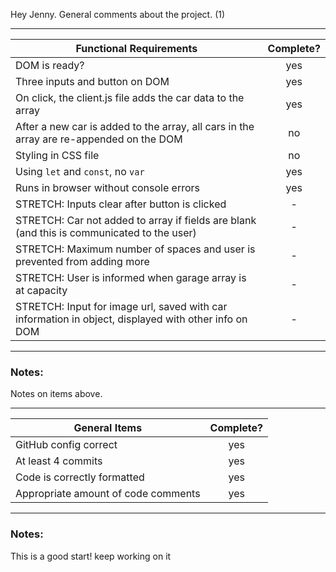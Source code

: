 Hey Jenny. General comments about the project. (1)

---

| Functional Requirements                                                                              | Complete? |
| ---------------------------------------------------------------------------------------------------- | :-------: |
| DOM is ready?                                                                                        |    yes    |
| Three inputs and button on DOM                                                                       |    yes    |
| On click, the client.js file adds the car data to the array                                          |    yes    |
| After a new car is added to the array, all cars in the array are re-appended on the DOM              |    no     |
| Styling in CSS file                                                                                  |    no     |
| Using `let` and `const`, no `var`                                                                    |    yes    |
| Runs in browser without console errors                                                               |    yes    |
| STRETCH: Inputs clear after button is clicked                                                        |     -     |
| STRETCH: Car not added to array if fields are blank (and this is communicated to the user)           |     -     |
| STRETCH: Maximum number of spaces and user is prevented from adding more                             |     -     |
| STRETCH: User is informed when garage array is at capacity                                           |     -     |
| STRETCH: Input for image url, saved with car information in object, displayed with other info on DOM |     -     |

---

### Notes:

Notes on items above.

---

| General Items                       | Complete? |
| ----------------------------------- | :-------: |
| GitHub config correct               |    yes    |
| At least 4 commits                  |    yes    |
| Code is correctly formatted         |    yes    |
| Appropriate amount of code comments |    yes    |

---

### Notes:

This is a good start! keep working on it
